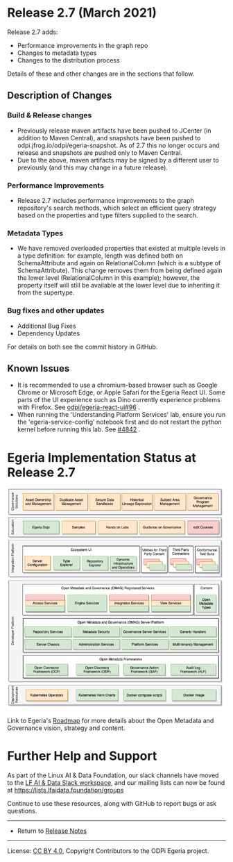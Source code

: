 <!-- SPDX-License-Identifier: CC-BY-4.0 -->
<!-- Copyright Contributors to the ODPi Egeria project. -->

# Release 2.7 (March 2021)

Release 2.7 adds:
* Performance improvements in the graph repo
* Changes to metadata types
* Changes to the distribution process

Details of these and other changes are in the sections that follow.

## Description of Changes

### Build & Release changes

* Previously release maven artifacts have been pushed to JCenter (in addition to Maven Central), and snapshots have been pushed to odpi.jfrog.io/odpi/egeria-snapshot. As of 2.7 this no longer occurs and release and snapshots are pushed only to Maven Central.
* Due to the above, maven artifacts may be signed by a different user to previously (and this may change in a future release). 

### Performance Improvements

* Release 2.7 includes performance improvements to the graph repository's search methods, which select an efficient query strategy based on the properties and type filters supplied to the search.

### Metadata Types

* We have removed overloaded properties that existed at multiple levels in a type definition: for example, length was defined both on SchemaAttribute and again on RelationalColumn (which is a subtype of SchemaAttribute). This change removes them from being defined again the lower level (RelationalColumn in this example); however, the property itself will still be available at the lower level due to inheriting it from the supertype.

### Bug fixes and other updates
* Additional Bug Fixes
* Dependency Updates

For details on both see the commit history in GitHub.

## Known Issues

* It is recommended to use a chromium-based browser such as Google Chrome or Microsoft Edge, or Apple Safari for the Egeria React UI. Some parts of the UI experience such as Dino currently experience problems with Firefox. See [odpi/egeria-react-ui#96](https://github.com/odpi/egeria-react-ui/issues/96) .
* When running the 'Understanding Platform Services' lab, ensure you run the 'egeria-service-config' notebook first and do not restart the python kernel before running this lab. See [#4842](https://github.com/odpi/egeria/issues/4842) .

# Egeria Implementation Status at Release 2.7

![Egeria Implementation Status](../open-metadata-publication/website/roadmap/functional-organization-showing-implementation-status-for-2.7.png#pagewidth)

Link to Egeria's [Roadmap](../open-metadata-publication/website/roadmap) for more details about the
Open Metadata and Governance vision, strategy and content.


# Further Help and Support

As part of the Linux AI & Data Foundation, our slack channels have moved to the [LF AI & Data Slack workspace](slack.lfaidata.foundation), and our mailing lists can now be found at https://lists.lfaidata.foundation/groups

Continue to use these resources, along with GitHub to report bugs or ask questions.

----
* Return to [Release Notes](.)
   
----
License: [CC BY 4.0](https://creativecommons.org/licenses/by/4.0/),
Copyright Contributors to the ODPi Egeria project.

